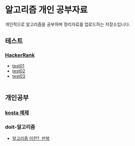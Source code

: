 # 알고리즘 개인 공부자료

개인적으로 알고리즘을 공부하며 정리자료를 업로드하는 저장소입니다.

## 테스트
### [HackerRank](https://www.hackerrank.com/)
- [test01](https://github.com/cyr9210/algorithm-study/blob/master/HackerRank-test/src/comment/test01.md)
- [test02](https://github.com/cyr9210/algorithm-study/blob/master/HackerRank-test/src/comment/test02.md)
- [test03](https://github.com/cyr9210/algorithm-study/blob/master/HackerRank-test/src/comment/test03.md)
<br><br>

## 개인공부
### [kosta 예제](https://cyr9210.github.io/2018/11/20/Algorithm/kosta_algorithm/)
### doit-알고리즘
- [알고리즘 이란?, 반복](https://cyr9210.github.io/2019/03/14/Algorithm/doitAl01/)

<br><br>
